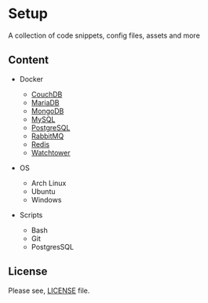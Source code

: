 # Setup

A collection of code snippets, config files, assets and more

## Content

+   Docker
    -   [CouchDB](./docker/couchdb/)
    -   [MariaDB](./docker/mariadb/)
    -   [MongoDB](./docker/mongodb/)
    -   [MySQL](./docker/mysql/)
    -   [PostgreSQL](./docker/postgresql/)
    -   [RabbitMQ](./docker/rabbitmq/)
    -   [Redis](./docker/redis/)
    -   [Watchtower](./docker/watchtower/)

+   OS
    -   Arch Linux
    -   Ubuntu
    -   Windows

+   Scripts
    -   Bash
    -   Git
    -   PostgresSQL

## License

Please see, [LICENSE](https://github.com/PedroZC90/setup/tree/master/LICENSE) file.

